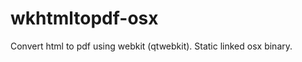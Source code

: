 wkhtmltopdf-osx
===============

Convert html to pdf using webkit (qtwebkit). Static linked osx binary.
